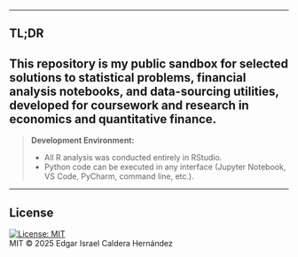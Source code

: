 <!-- ╔══════════════════════════════╗ -->
<!-- ║ README · Edgar Caldera, MSc? ║ -->
<!-- ╚══════════════════════════════╝ -->
---

## TL;DR
This repository is my public sandbox for selected solutions to statistical problems, financial analysis notebooks, and data-sourcing utilities, developed for coursework and research in economics and quantitative finance.
---

> **Development Environment:**  
> - All R analysis was conducted entirely in RStudio.  
> - Python code can be executed in any interface (Jupyter Notebook, VS Code, PyCharm, command line, etc.).

---

## License  
[![License: MIT](https://img.shields.io/badge/License-MIT-green.svg)](./LICENSE)  
MIT © 2025 Edgar Israel Caldera Hernández  
